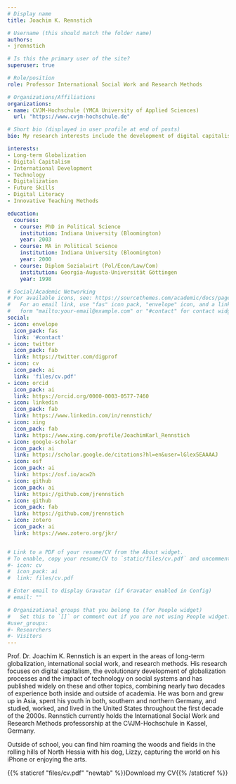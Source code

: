 ```yaml
---
# Display name
title: Joachim K. Rennstich

# Username (this should match the folder name)
authors:
- jrennstich

# Is this the primary user of the site?
superuser: true

# Role/position
role: Professor International Social Work and Research Methods

# Organizations/Affiliations
organizations:
- name: CVJM-Hochschule (YMCA University of Applied Sciences)
  url: "https://www.cvjm-hochschule.de"

# Short bio (displayed in user profile at end of posts)
bio: My research interests include the development of digital capitalism, digital literacy and teaching-methodologies.

interests:
- Long-term Globalization
- Digital Capitalism
- International Development
- Technology
- Digitalization
- Future Skills
- Digital Literacy
- Innovative Teaching Methods

education:
  courses:
  - course: PhD in Political Science
    institution: Indiana University (Bloomington)
    year: 2003
  - course: MA in Political Science
    institution: Indiana University (Bloomington)
    year: 2000
  - course: Diplom Sozialwirt (Pol/Econ/Law/Com)
    institution: Georgia-Augusta-Universität Göttingen
    year: 1998

# Social/Academic Networking
# For available icons, see: https://sourcethemes.com/academic/docs/page-builder/#icons
#   For an email link, use "fas" icon pack, "envelope" icon, and a link in the
#   form "mailto:your-email@example.com" or "#contact" for contact widget.
social:
- icon: envelope
  icon_pack: fas
  link: '#contact'
- icon: twitter
  icon_pack: fab
  link: https://twitter.com/digprof
- icon: cv
  icon_pack: ai
  link: 'files/cv.pdf'
- icon: orcid
  icon_pack: ai
  link: https://orcid.org/0000-0003-0577-7460
- icon: linkedin
  icon_pack: fab
  link: https://www.linkedin.com/in/rennstich/
- icon: xing
  icon_pack: fab
  link: https://www.xing.com/profile/JoachimKarl_Rennstich
- icon: google-scholar
  icon_pack: ai
  link: https://scholar.google.de/citations?hl=en&user=lGlex5EAAAAJ
- icon: osf
  icon_pack: ai
  link: https://osf.io/acw2h
- icon: github
  icon_pack: ai
  link: https://github.com/jrennstich
- icon: github
  icon_pack: fab
  link: https://github.com/jrennstich
- icon: zotero
  icon_pack: ai
  link: https://www.zotero.org/jkr/


# Link to a PDF of your resume/CV from the About widget.
# To enable, copy your resume/CV to `static/files/cv.pdf` and uncomment the lines below.
#- icon: cv
#  icon_pack: ai
#  link: files/cv.pdf

# Enter email to display Gravatar (if Gravatar enabled in Config)
# email: ""

# Organizational groups that you belong to (for People widget)
#   Set this to `[]` or comment out if you are not using People widget.
#user_groups:
#- Researchers
#- Visitors
---
```


Prof. Dr. Joachim K. Rennstich is an expert in the areas of long-term globalization, international social work, and research methods. His research focuses on digital capitalism, the evolutionary development of globalization processes and the impact of technology on social systems and has published widely on these and other topics, combining nearly two decades of experience both inside and outside of academia. He was born and grew up in Asia, spent his youth in both, southern and northern Germany, and studied, worked, and lived in the United States throughout the first decade of the 2000s. Rennstich currently holds the International Social Work and Research Methods professorship at the CVJM-Hochschule in Kassel, Germany.

Outside of school, you can find him roaming the woods and fields in the rolling hills of North Hessia with his dog, Lizzy, capturing the world on his iPhone or enjoying the arts.

{{% staticref "files/cv.pdf" "newtab" %}}Download my CV{{% /staticref %}}
